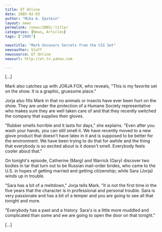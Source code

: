```yaml
---
title: ET Online
date: 2005-02-03
author: "Mika A. Epstein"
layout: news
permalink: /news/2005/:title/
categories: [News, Articles]
tags: ["2005"]

newstitle: "Mark Uncovers Secrets from the CSI Set"
newsauthor: Staff
newssource: ET Online
newsurl: http://et.tv.yahoo.com

---
```

[...]

Mark also catches up with JORJA FOX, who reveals, "This is my favorite set on the show. It is a graphic, gruesome place."

Jorja also fills Mark in that no animals or insects have ever been hurt on the show. They are under the protection of a Humane Society representative who makes sure they are well taken care of and that they recently switched the company that supplies their gloves.

"Rubber smells horrible and it lasts for days," she explains. "Even after you wash your hands, you can still smell it. We have recently moved to a new glove product that doesn't have latex in it and is supposed to be better for the environment. We have been trying to do that for awhile and the thing that everybody is so excited about is it doesn't smell. Everybody feels cooler about that."

On tonight's episode, Catherine (Marg) and Warrick (Gary) discover two bodies in tar that turn out to be Russian mail-order brides, who came to the U.S. in hopes of getting married and getting citizenship; while Sara (Jorja) winds up in trouble.

"Sara has a bit of a meltdown," Jorja tells Mark. "It is not the first time in the five years that the character is in professional and personal trouble. Sara is very passionate and has a bit of a temper and you are going to see all that tonight and more.

"Everybody has a past and a history. Sara's is a little more muddled and complicated than some and we are going to open the door on that tonight."

[...]
